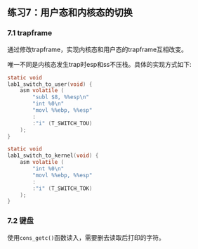 ## 练习7：用户态和内核态的切换

### 7.1 trapframe

通过修改trapframe，实现内核态和用户态的trapframe互相改变。

唯一不同是内核态发生trap时esp和ss不压栈。具体的实现方式如下:

```C
static void
lab1_switch_to_user(void) {
    asm volatile (
        "subl $8, %%esp\n"
        "int %0\n"
        "movl %%ebp, %%esp"
        :
        :"i" (T_SWITCH_TOU)
    );
}
```

```C
static void
lab1_switch_to_kernel(void) {
    asm volatile (
        "int %0\n"
        "movl %%ebp, %%esp"
        :
        :"i" (T_SWITCH_TOK)
    );
}
```

### 7.2 键盘

使用`cons_getc()`函数读入，需要删去读取后打印的字符。



